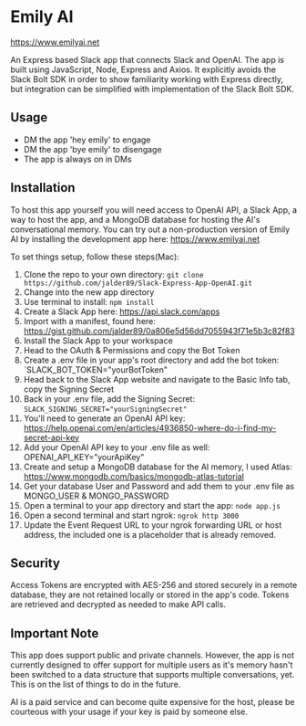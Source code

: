 # Emily AI
https://www.emilyai.net

An Express based Slack app that connects Slack and OpenAI. The app is built using JavaScript, Node, Express and Axios. It explicitly avoids the Slack Bolt SDK in order to show familiarity working with Express directly, but integration can be simplified with implementation of the Slack Bolt SDK.

## Usage

- DM the app 'hey emily' to engage
- DM the app 'bye emily' to disengage
- The app is always on in DMs

## Installation

To host this app yourself you will need access to OpenAI API, a Slack App, a way to host the app, and a MongoDB database for hosting the AI's conversational memory. You can try out a non-production version of Emily AI by installing the development app here: https://www.emilyai.net

To set things setup, follow these steps(Mac):

1. Clone the repo to your own directory: `git clone https://github.com/jalder89/Slack-Express-App-OpenAI.git`
2. Change into the new app directory
3. Use terminal to install: `npm install`
4. Create a Slack App here: https://api.slack.com/apps
5. Import with a manifest, found here: https://gist.github.com/jalder89/0a806e5d56dd7055943f71e5b3c82f83
6. Install the Slack App to your workspace
7. Head to the OAuth & Permissions and copy the Bot Token
8. Create a .env file in your app's root directory and add the bot token: `SLACK_BOT_TOKEN="yourBotToken"
9. Head back to the Slack App website and navigate to the Basic Info tab, copy the Signing Secret
10. Back in your .env file, add the Signing Secret: `SLACK_SIGNING_SECRET="yourSigningSecret"`
11. You'll need to generate an OpenAI API key: https://help.openai.com/en/articles/4936850-where-do-i-find-my-secret-api-key
12. Add your OpenAI API key to your .env file as well: OPENAI_API_KEY="yourApiKey"
13. Create and setup a MongoDB database for the AI memory, I used Atlas: https://www.mongodb.com/basics/mongodb-atlas-tutorial
14. Get your database User and Password and add them to your .env file as MONGO_USER & MONGO_PASSWORD
13. Open a terminal to your app directory and start the app: `node app.js`
14. Open a second terminal and start ngrok: `ngrok http 3000`
15. Update the Event Request URL to your ngrok forwarding URL or host address, the included one is a placeholder that is already removed.

## Security
Access Tokens are encrypted with AES-256 and stored securely in a remote database, they are not retained locally or stored in the app's code. Tokens are retrieved and decrypted as needed to make API calls.

## Important Note
This app does support public and private channels. However, the app is not currently designed to offer support for multiple users as it's memory hasn't been switched to a data structure that supports multiple conversations, yet. This is on the list of things to do in the future.

AI is a paid service and can become quite expensive for the host, please be courteous with your usage if your key is paid by someone else.

